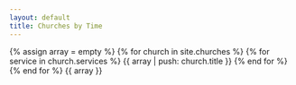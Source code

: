 ```yaml
---
layout: default
title: Churches by Time
---
```

{% assign array = empty %}
{% for church in site.churches %}
{% for service in church.services %}
{{ array | push: church.title }}
{% end for %}
{% end for %}
{{ array }}